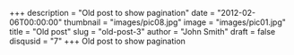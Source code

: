 +++
description = "Old post to show pagination"
date = "2012-02-06T00:00:00"
thumbnail = "images/pic08.jpg"
image = "images/pic01.jpg"
title = "Old post"
slug = "old-post-3"
author = "John Smith"
draft = false
disqusid = "7"
+++
Old post to show pagination